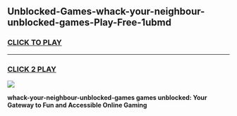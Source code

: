 
## Unblocked-Games-whack-your-neighbour-unblocked-games-Play-Free-1ubmd
<h3>
<a href="https://premium76.site?title=whack-your-neighbour-unblocked-games&ref=09A">CLICK TO PLAY</a></h3>
<hr>

<h3>
<a href="https://premium76.site?title=whack-your-neighbour-unblocked-games&ref=09A">CLICK 2 PLAY</a>
  
</h3>

<a href="https://premium76.site?title=whack-your-neighbour-unblocked-games&ref=09A"><img src="https://clearcache.store/games.png"></a>


**whack-your-neighbour-unblocked-games games unblocked: Your Gateway to Fun and Accessible Online Gaming**
